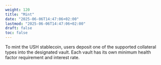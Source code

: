 ```yaml
---
weight: 120
title: "Mint"
date: "2025-06-06T14:47:06+02:00"
lastmod: "2025-06-06T14:47:06+02:00"
draft: false
toc: false
---
```


To mint the USH stablecoin, users deposit one of the supported collateral types into the designated vault. Each vault has its own minimum health factor requirement and interest rate.
